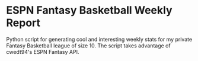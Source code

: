 # ESPN Fantasy Basketball Weekly Report
Python script for generating cool and interesting weekly stats for my private Fantasy Basketball league of size 10. The script takes advantage of cwedt94's ESPN Fantasy API.
